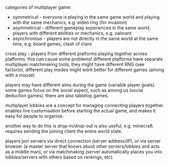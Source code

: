 categories of multiplayer game:
- symmetrical - everyone is playing in the same game world and playing with the same mechanics, e.g. elden ring (for invasion)
- asymmetrical - different gameplay experiences in the same world, players with different abilities or mechanics, e.g. valorant
- asynchronous - players are not directly in the same world at the same time, e.g. board games, clash of clans

cross play - players from different platforms playing together across platforms. this can cause some problems! different platforms have separate multiplayer matchmaking tools, they might have different RNG (see factorio), different play modes might work better for different games (aiming with a mouse)

players may have different aims during the game (variable player goals). some games focus on the social aspect, such as among us (social deduction games). there are also tabletop games.

multiplayer lobbies are a concept for managing connecting players together.  enables live customisation before starting the actual game, and makes it easy for people to organise.

another way to do this is drop-in/drop-out is also useful, e.g. minecraft. requires sending the joining client the entire world state.

players join servers via direct connection (server address/IP), or via server browser (a master server that knows about other servers/lobbies and acts as a middle man), or via matchmaking (server automatically places you into lobbies/servers with others based on rankings, etc).